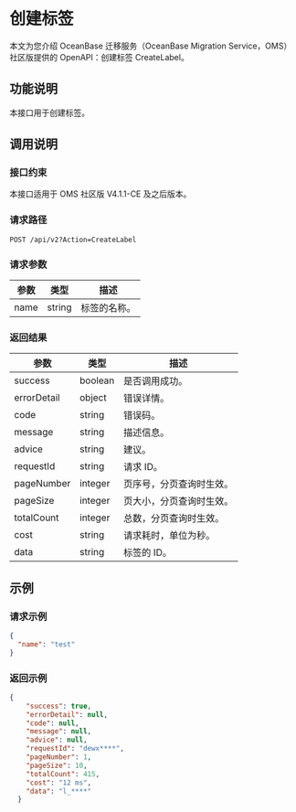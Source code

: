 
# 创建标签

本文为您介绍 OceanBase 迁移服务（OceanBase Migration Service，OMS）社区版提供的 OpenAPI：创建标签 CreateLabel。

## 功能说明

本接口用于创建标签。

## 调用说明

### 接口约束

本接口适用于 OMS 社区版 V4.1.1-CE 及之后版本。

### 请求路径

`POST /api/v2?Action=CreateLabel`

### 请求参数

|    参数     |   类型   |     描述      |
|-----------|--------|-------------|
|     name      | string      |  标签的名称。|

### 返回结果

|     参数     |        类型        |           描述           |
|------------|------------------|------------------------|
| success    | boolean          | 是否调用成功。                |
| errorDetail | object | 错误详情。|
| code       | string           | 错误码。                   |
| message    | string           | 描述信息。                  |
| advice     | string           | 建议。                    |
| requestId  | string           | 请求 ID。                 |
| pageNumber | integer | 页序号，分页查询时生效。                  |
| pageSize   | integer | 页大小，分页查询时生效。                  |
| totalCount | integer | 总数，分页查询时生效。                  |
| cost       | string           | 请求耗时，单位为秒。                  |
| data       | string           | 标签的 ID。 |

## 示例

### 请求示例

```JSON
{
  "name": "test"
}
```

### 返回示例

```JSON
{
    "success": true,
    "errorDetail": null,
    "code": null,
    "message": null,
    "advice": null,
    "requestId": "dewx****",
    "pageNumber": 1,
    "pageSize": 10,
    "totalCount": 415,
    "cost": "12 ms",
    "data": "l_****"
  }
```
